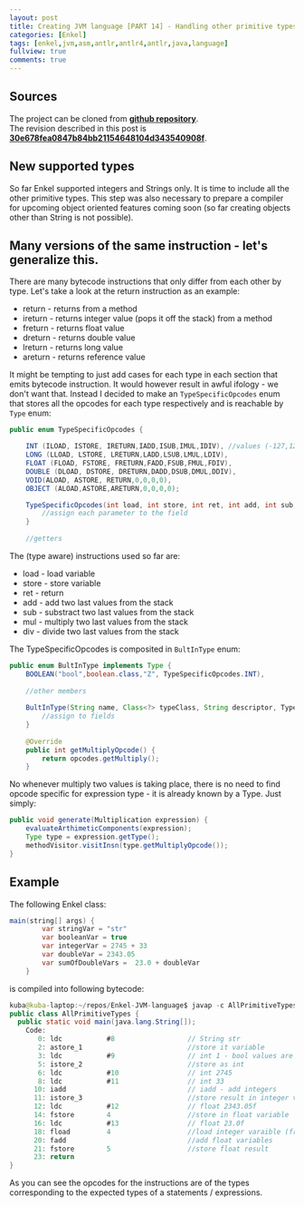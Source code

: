 ```yaml
---
layout: post
title: Creating JVM language [PART 14] - Handling other primitive types
categories: [Enkel]
tags: [enkel,jvm,asm,antlr,antlr4,antlr,java,language]
fullview: true
comments: true
---
```

## Sources

The project can be cloned from **[github repository](https://github.com/JakubDziworski/Enkel-JVM-language)**.  
The revision described in this post is **[30e678fea0847b84bb21154648104d343540908f](https://github.com/JakubDziworski/Enkel-JVM-language/tree/30e678fea0847b84bb21154648104d343540908f)**.

## New supported types

So far Enkel supported integers and Strings only.
It is time to include all the other primitive types.
This step was also necessary to prepare a compiler 
for upcoming object oriented features coming soon (so far creating objects
other than String is not possible).

## Many versions of the same instruction - let's generalize this.

There are many bytecode instructions that only differ from each other by type.
Let's take a look at the return instruction as an example:

 * return - returns from a method
 * ireturn - returns integer value (pops it off the stack) from a method
 * freturn - returns float value
 * dreturn - returns double value
 * lreturn - returns long value
 * areturn - returns reference value

It might be tempting to just add cases for each type in each section that emits bytecode instruction.
It would however result in awful ifology - we don't want that.
Instead I decided to make an ```TypeSpecificOpcodes``` enum that stores all the opcodes for each type respectively and is reachable by ```Type``` enum:

```java
public enum TypeSpecificOpcodes {

    INT (ILOAD, ISTORE, IRETURN,IADD,ISUB,IMUL,IDIV), //values (-127,127) - one byte.
    LONG (LLOAD, LSTORE, LRETURN,LADD,LSUB,LMUL,LDIV),
    FLOAT (FLOAD, FSTORE, FRETURN,FADD,FSUB,FMUL,FDIV),
    DOUBLE (DLOAD, DSTORE, DRETURN,DADD,DSUB,DMUL,DDIV),
    VOID(ALOAD, ASTORE, RETURN,0,0,0,0),
    OBJECT (ALOAD,ASTORE,ARETURN,0,0,0,0);

    TypeSpecificOpcodes(int load, int store, int ret, int add, int sub, int mul, int div) {
        //assign each parameter to the field
    }
    
    //getters
```

The (type aware) instructions used so far are:

* load - load variable 
* store - store variable 
* ret - return
* add - add two last values from the stack 
* sub - substract two last values from the stack 
* mul - multiply two last values from the stack 
* div - divide two last values from the stack

The TypeSpecificOpcodes is composited in ```BultInType``` enum:

```java
public enum BultInType implements Type {
    BOOLEAN("bool",boolean.class,"Z", TypeSpecificOpcodes.INT),
    
    //other members
    
    BultInType(String name, Class<?> typeClass, String descriptor, TypeSpecificOpcodes opcodes) {
        //assign to fields
    }
    
    @Override
    public int getMultiplyOpcode() {
        return opcodes.getMultiply();
    }
```
No whenever multiply two values is taking place, there is no need to find opcode specific for expression
 type - it is already known by a Type. Just simply:

```java
public void generate(Multiplication expression) {
    evaluateArthimeticComponents(expression);
    Type type = expression.getType();
    methodVisitor.visitInsn(type.getMultiplyOpcode());
}
```

## Example

The following Enkel class:

```java
main(string[] args) {
        var stringVar = "str"
        var booleanVar = true
        var integerVar = 2745 + 33
        var doubleVar = 2343.05
        var sumOfDoubleVars =  23.0 + doubleVar
    }
```

is compiled into following bytecode:

```java
kuba@kuba-laptop:~/repos/Enkel-JVM-language$ javap -c AllPrimitiveTypes.class 
public class AllPrimitiveTypes {
  public static void main(java.lang.String[]);
    Code:
       0: ldc           #8                  // String str
       2: astore_1                          //store it variable
       3: ldc           #9                  // int 1 - bool values are represented as ints in JVM
       5: istore_2                          //store as int 
       6: ldc           #10                 // int 2745 
       8: ldc           #11                 // int 33
      10: iadd                              // iadd - add integers
      11: istore_3                          //store result in integer varaible
      12: ldc           #12                 // float 2343.05f 
      14: fstore        4                   //store in float variable
      16: ldc           #13                 // float 23.0f 
      18: fload         4                   //load integer varaible (from index 4)
      20: fadd                              //add float variables
      21: fstore        5                   //store float result
      23: return
}

```

As you can see the opcodes for the instructions are of the types corresponding
 to the expected types of a statements / expressions.